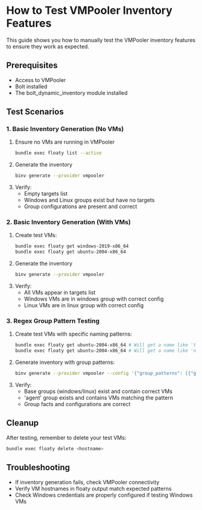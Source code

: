 # How to Test VMPooler Inventory Features

This guide shows you how to manually test the VMPooler inventory features to ensure they work as expected.

## Prerequisites
- Access to VMPooler
- Bolt installed
- The bolt_dynamic_inventory module installed

## Test Scenarios

### 1. Basic Inventory Generation (No VMs)
1. Ensure no VMs are running in VMPooler
   ```bash
   bundle exec floaty list --active
   ```
2. Generate the inventory
   ```bash
   binv generate --provider vmpooler
   ```
3. Verify:
   - Empty targets list
   - Windows and Linux groups exist but have no targets
   - Group configurations are present and correct

### 2. Basic Inventory Generation (With VMs)
1. Create test VMs:
   ```bash
   bundle exec floaty get windows-2019-x86_64
   bundle exec floaty get ubuntu-2004-x86_64
   ```
2. Generate the inventory
   ```bash
   binv generate --provider vmpooler
   ```
3. Verify:
   - All VMs appear in targets list
   - Windows VMs are in windows group with correct config
   - Linux VMs are in linux group with correct config

### 3. Regex Group Pattern Testing
1. Create test VMs with specific naming patterns:
   ```bash
   bundle exec floaty get ubuntu-2004-x86_64 # Will get a name like 'tender-punditry'
   bundle exec floaty get ubuntu-2004-x86_64 # Will get a name like 'normal-meddling'
   ```
2. Generate inventory with group patterns:
   ```bash
   binv generate --provider vmpooler --config '{"group_patterns": [{"group": "agent", "pattern": "tender|normal"}]}'
   ```
3. Verify:
   - Base groups (windows/linux) exist and contain correct VMs
   - 'agent' group exists and contains VMs matching the pattern
   - Group facts and configurations are correct

## Cleanup
After testing, remember to delete your test VMs:
```bash
bundle exec floaty delete <hostname>
```

## Troubleshooting
- If inventory generation fails, check VMPooler connectivity
- Verify VM hostnames in floaty output match expected patterns
- Check Windows credentials are properly configured if testing Windows VMs
